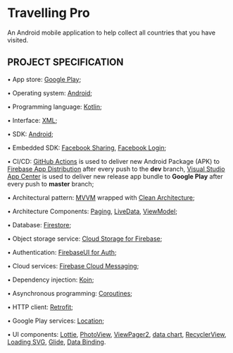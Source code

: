 # Travelling Pro

An Android mobile application to help collect all countries that you have visited.

## PROJECT SPECIFICATION

• App store: [Google Play](https://play.google.com/store/apps/details?id=io.github.turskyi.travellingpro);

• Operating system: [Android](https://www.android.com/);

• Programming language: [Kotlin](https://kotlinlang.org/);

• Interface: [XML](https://developer.android.com/guide/topics/ui/declaring-layout);

• SDK: [Android](https://developer.android.com/studio/intro);

• Embedded SDK: [Facebook Sharing](https://developers.facebook.com/docs/sharing/android),
[Facebook Login](https://developers.facebook.com/docs/facebook-login/overview);

• CI/CD: [GitHub Actions](https://docs.github.com/en/actions) is used to deliver new Android Package (APK) to [Firebase App Distribution](https://firebase.google.com/docs/app-distribution) 
after every push to the **dev** branch,
[Visual Studio App Center](https://docs.microsoft.com/en-us/appcenter/) is used to deliver new release app bundle to **Google Play** after every push to **master** branch;

• Architectural pattern: [MVVM](https://en.wikipedia.org/wiki/Model%E2%80%93view%E2%80%93viewmodel)
 wrapped with [Clean Architecture](https://blog.cleancoder.com/uncle-bob/2012/08/13/the-clean-architecture.html);

• Architecture Components: [Paging](https://developer.android.com/topic/libraries/architecture/paging),
 [LiveData](https://developer.android.com/topic/libraries/architecture/livedata),
[ViewModel](https://developer.android.com/topic/libraries/architecture/viewmodel);

• Database: [Firestore](https://firebase.google.com/docs/firestore);

• Object storage service: [Cloud Storage for Firebase](https://firebase.google.com/docs/storage);

• Authentication: [FirebaseUI for Auth](https://firebase.google.com/docs/auth/android/firebaseui);

• Cloud services: [Firebase Cloud Messaging](https://firebase.google.com/docs/cloud-messaging);

• Dependency injection: [Koin](https://insert-koin.io/docs/reference/introduction);

• Asynchronous programming: [Coroutines](https://developer.android.com/kotlin/coroutines);

• HTTP client: [Retrofit](https://square.github.io/retrofit/);

• Google Play services: [Location](https://developer.android.com/training/location);

• UI components: [Lottie](https://lottiefiles.com/what-is-lottie), [PhotoView](https://github.com/Baseflow/PhotoView),
 [ViewPager2](https://developer.android.com/jetpack/androidx/releases/viewpager2),
 [data chart](https://weeklycoding.com/mpandroidchart/), [RecyclerView](http://www.recyclerview.org/),
 [Loading SVG](https://github.com/corouteam/GlideToVectorYou), [Glide](https://bumptech.github.io/glide/),
 [Data Binding](https://developer.android.com/topic/libraries/data-binding).
